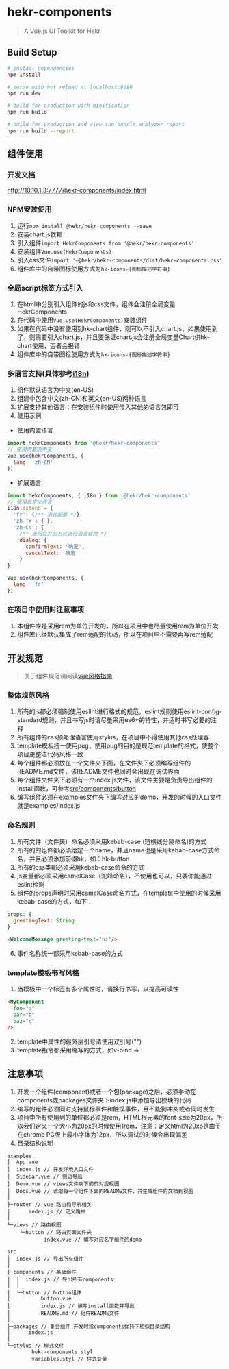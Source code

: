 # hekr-components

> A Vue.js UI Toolkit for Hekr

## Build Setup

``` bash
# install dependencies
npm install

# serve with hot reload at localhost:8080
npm run dev

# build for production with minification
npm run build

# build for production and view the bundle analyzer report
npm run build --report
```

## 组件使用

### 开发文档
http://10.10.1.3:7777/hekr-components/index.html

### NPM安装使用
1. 运行```npm install @hekr/hekr-components --save```
2. 安装chart.js依赖
3. 引入组件```import HekrComponents from '@hekr/hekr-components'```
4. 安装组件```Vue.use(HekrComponents)```
5. 引入css文件```import '~@hekr/hekr-components/dist/hekr-components.css'```
6. 组件库中的自带图标使用方式为```hk-icons-{图标描述字符串}```

### 全局script标签方式引入
1. 在html中分别引入组件的js和css文件，组件会注册全局变量HekrComponents
2. 在代码中使用```Vue.use(HekrComponents)```安装组件
3. 如果在代码中没有使用到hk-chart组件，则可以不引入chart.js，如果使用到了，则需要引入chart.js，并且要保证chart.js会注册全局变量Chart供hk-chart使用，否者会报错
4. 组件库中的自带图标使用方式为```hk-icons-{图标描述字符串}```

### 多语言支持(具体参考[i18n](/#/i18n))
1. 组件默认语言为中文(en-US)
2. 组建中包含中文(zh-CN)和英文(en-US)两种语言
3. 扩展支持其他语言：在安装组件时使用传入其他的语言包即可
4. 使用示例
* 使用内置语言
```javascript
import hekrComponents from '@hekr/hekr-components'
// 使用内置的中文
Vue.use(hekrComponents, {
  lang: 'zh-CN'
})
```
* 扩展语言
```javascript
import hekrComponents, { i18n } from '@hekr/hekr-components'
// 使用自定义语言
i18n.extend = {
  'fr': {/** 语言配置 */},
  'zh-TW': { },
  'zh-CN': {
    /** 递归合并的方式进行语言替换 */
    dialog: {
      comfirmText: '确定',
      cancelText: '确定'
    }
}

Vue.use(hekrComponents, {
  lang: 'fr'
})
```

### 在项目中使用时注意事项
1. 本组件库是采用rem为单位开发的，所以在项目中也尽量使用rem为单位开发
2. 组件库已经默认集成了rem适配的代码，所以在项目中不需要再写rem适配

## 开发规范

> 关于组件规范请阅读[vue风格指南](https://cn.vuejs.org/v2/style-guide/)

### 整体规范风格
1. 所有的js都必须强制使用eslint进行格式的规范，eslint规则使用eslint-config-standard规则，并且书写js时请尽量采用es6+的特性，并适时书写必要的注释
2. 所有组件的css预处理语言使用stylus，在项目中不得使用其他css处理器
3. template模板统一使用pug，使用pug的目的是规范template的格式，使整个项目更整洁代码风格一致
4. 每个组件都必须放在一个文件夹下面，在文件夹下必须编写组件的README.md文件，该README文件也同时会出现在调试界面
5. 每个组件文件夹下必须有一个index.js文件，该文件主要是负责导出组件的install函数，可参考[src/components/button](./src/components/button)
6. 编写组件必须在examples文件夹下编写对应的demo，开发的时候的入口文件就是examples/index.js

### 命名规则
1. 所有文件（文件夹）命名必须采用kebab-case (短横线分隔命名)的方式
2. 所有的的组件都必须给定一个name，并且name也是采用kebab-case方式命名，并且必须添加前缀hk，如：hk-button
3. 所有的css类都必须采用kebab-case命令的方式
4. js变量都必须采用camelCase（驼峰命名），不使用也可以，只要你能通过eslint检测
5. 组件的props声明时采用camelCase命名方式，在template中使用的时候采用kebab-case的方式，如下：
```javascript
props: {
  greetingText: String
}
```
```html
<WelcomeMessage greeting-text="hi"/>
```
6. 事件名称统一都采用kebab-case的方式

### template模板书写风格
1. 当模板中一个标签有多个属性时，请换行书写，以提高可读性
```html
<MyComponent
  foo="a"
  bar="b"
  baz="c"
/>
```
2. template中属性的最外层引号请使用双引号("")
3. template指令都采用缩写的方式，如v-bind => :

## 注意事项
1. 开发一个组件(component)或者一个包(package)之后，必须手动在components或packages文件夹下index.js中添加导出模块的代码
2. 编写的组件必须同时支持鼠标事件和触摸事件，且不能狗冲突或者同时发生
3. 项目中所有使用到的单位都必须是rem，HTML根元素的font-szie为20px，所以我们定义一个大小为20px的时候使用1rem，注意：定义html为20xp是由于在chrome PC版上最小字体为12px，所以调试的时候会出现偏差
4. 目录结构说明
```
examples
│  App.vue
│  index.js // 开发环境入口文件
│  Sidebar.vue // 侧边导航
│  Demo.vue // views文件夹下面的对应视图
│  Docs.vue // 读取每一个组件下面的README文件，并生成组件的文档到视图
│
├─router // vue 路由和导航相关
│      index.js // 定义路由
│
└─views // 路由视图
    └─button // 路由页面文件夹
            index.vue // 编写对应名字组件的demo
```
```
src
│  index.js // 导出所有组件
│
├─components // 基础组件
│  │  index.js // 导出所有components
│  │
│  └─button // button组件
│          button.vue
│          index.js // 编写install函数并导出
│          README.md // 组件README文件
│
├─packages // 复合组件 开发时和components保持下相似目录结构
│      index.js
│
└─stylus // 样式文件
        hekr-components.styl
        variables.styl // 样式变量
```
